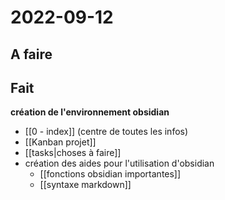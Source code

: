 # 2022-09-12

## A faire



## Fait

**création de l'environnement obsidian**
 - [[0 - index]] (centre de toutes les infos)
 - [[Kanban projet]]
 - [[tasks|choses à faire]]
 - création des aides pour l'utilisation d'obsidian
	 - [[fonctions obsidian importantes]]
	 - [[syntaxe markdown]]
